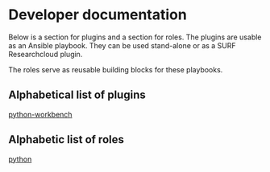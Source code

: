 # Developer documentation
Below is a section for plugins and a section for roles.
The plugins are usable as an Ansible playbook. 
They can be used stand-alone or as a SURF Researchcloud plugin.

The roles serve as reusable building blocks for these playbooks.

## Alphabetical list of plugins
[python-workbench](plugins/python-workbench.md)

## Alphabetic list of roles
[python](roles/python.md)

